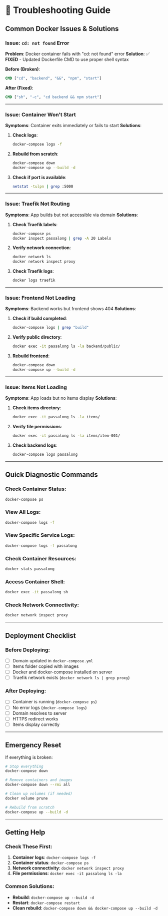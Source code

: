 # 🔧 Troubleshooting Guide

## Common Docker Issues & Solutions

### Issue: `cd: not found` Error
**Problem**: Docker container fails with "cd: not found" error
**Solution**: ✅ **FIXED** - Updated Dockerfile CMD to use proper shell syntax

**Before (Broken)**:
```dockerfile
CMD ["cd", "backend", "&&", "npm", "start"]
```

**After (Fixed)**:
```dockerfile
CMD ["sh", "-c", "cd backend && npm start"]
```

---

### Issue: Container Won't Start
**Symptoms**: Container exits immediately or fails to start
**Solutions**:

1. **Check logs**:
   ```bash
   docker-compose logs -f
   ```

2. **Rebuild from scratch**:
   ```bash
   docker-compose down
   docker-compose up --build -d
   ```

3. **Check if port is available**:
   ```bash
   netstat -tulpn | grep :5000
   ```

---

### Issue: Traefik Not Routing
**Symptoms**: App builds but not accessible via domain
**Solutions**:

1. **Check Traefik labels**:
   ```bash
   docker-compose ps
   docker inspect passalong | grep -A 20 Labels
   ```

2. **Verify network connection**:
   ```bash
   docker network ls
   docker network inspect proxy
   ```

3. **Check Traefik logs**:
   ```bash
   docker logs traefik
   ```

---

### Issue: Frontend Not Loading
**Symptoms**: Backend works but frontend shows 404
**Solutions**:

1. **Check if build completed**:
   ```bash
   docker-compose logs | grep "build"
   ```

2. **Verify public directory**:
   ```bash
   docker exec -it passalong ls -la backend/public/
   ```

3. **Rebuild frontend**:
   ```bash
   docker-compose down
   docker-compose up --build -d
   ```

---

### Issue: Items Not Loading
**Symptoms**: App loads but no items display
**Solutions**:

1. **Check items directory**:
   ```bash
   docker exec -it passalong ls -la items/
   ```

2. **Verify file permissions**:
   ```bash
   docker exec -it passalong ls -la items/item-001/
   ```

3. **Check backend logs**:
   ```bash
   docker-compose logs passalong
   ```

---

## Quick Diagnostic Commands

### Check Container Status:
```bash
docker-compose ps
```

### View All Logs:
```bash
docker-compose logs -f
```

### View Specific Service Logs:
```bash
docker-compose logs -f passalong
```

### Check Container Resources:
```bash
docker stats passalong
```

### Access Container Shell:
```bash
docker exec -it passalong sh
```

### Check Network Connectivity:
```bash
docker network inspect proxy
```

---

## Deployment Checklist

### Before Deploying:
- [ ] Domain updated in `docker-compose.yml`
- [ ] Items folder copied with images
- [ ] Docker and docker-compose installed on server
- [ ] Traefik network exists (`docker network ls | grep proxy`)

### After Deploying:
- [ ] Container is running (`docker-compose ps`)
- [ ] No error logs (`docker-compose logs`)
- [ ] Domain resolves to server
- [ ] HTTPS redirect works
- [ ] Items display correctly

---

## Emergency Reset

If everything is broken:

```bash
# Stop everything
docker-compose down

# Remove containers and images
docker-compose down --rmi all

# Clean up volumes (if needed)
docker volume prune

# Rebuild from scratch
docker-compose up --build -d
```

---

## Getting Help

### Check These First:
1. **Container logs**: `docker-compose logs -f`
2. **Container status**: `docker-compose ps`
3. **Network connectivity**: `docker network inspect proxy`
4. **File permissions**: `docker exec -it passalong ls -la`

### Common Solutions:
- **Rebuild**: `docker-compose up --build -d`
- **Restart**: `docker-compose restart`
- **Clean rebuild**: `docker-compose down && docker-compose up --build -d`
